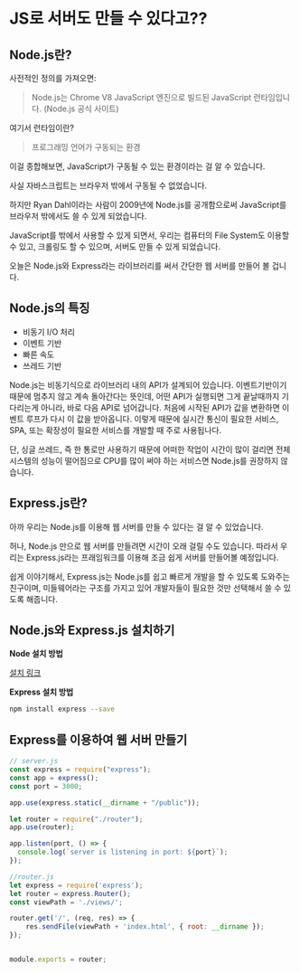 # JS로 서버도 만들 수 있다고??

## Node.js란?

사전적인 정의를 가져오면:
> Node.js는 Chrome V8 JavaScript 엔진으로 빌드된 JavaScript 런타임입니다. (Node.js 공식 사이트)

여기서 런타임이란?
> 프로그래밍 언어가 구동되는 환경

이걸 종합해보면, JavaScript가 구동될 수 있는 환경이라는 걸 알 수 있습니다.

사실 자바스크립트는 브라우저 밖에서 구동될 수 없었습니다.

하지만 Ryan Dahl이라는 사람이 2009년에 Node.js를 공개함으로써 JavaScript를 브라우저 밖에서도 쓸 수 있게 되었습니다.

JavaScript를 밖에서 사용할 수 있게 되면서, 우리는 컴퓨터의 File System도 이용할 수 있고, 크롤링도 할 수 있으며, 서버도 만들 수 있게 되었습니다.

오늘은 Node.js와 Express라는 라이브러리를 써서 간단한 웹 서버를 만들어 볼 겁니다.

## Node.js의 특징

- 비동기 I/O 처리
- 이벤트 기반
- 빠른 속도
- 쓰레드 기반

Node.js는 비동기식으로 라이브러리 내의 API가 설계되어 있습니다. 이벤트기반이기 때문에 멈추지 않고 계속 돌아간다는 뜻인데, 어떤 API가 실행되면 그게 끝날때까지 기다리는게 아니라, 바로 다음 API로 넘어갑니다. 처음에 시작된 API가 값을 변환하면 이벤트 루프가 다시 이 값을 받아옵니다. 이렇게 때문에 실시간 통신이 필요한 서비스, SPA, 또는 확장성이 필요한 서비스를 개발할 때 주로 사용됩나다.

단, 싱글 쓰레드, 즉 한 통로만 사용하기 때문에 어떠한 작업이 시간이 많이 걸리면 전체 시스템의 성능이 떨어짐으로 CPU를 많이 써야 하는 서비스면 Node.js를 권장하지 않습니다.

## Express.js란?

아까 우리는 Node.js를 이용해 웹 서버를 만들 수 있다는 걸 알 수 있었습니다. 

허나, Node.js 만으로 웹 서버를 만들려면 시간이 오래 걸릴 수도 있습니다. 따라서 우리는 Express.js라는 프래임워크를 이용해 조금 쉽게 서버를 만들어볼 예정입니다.

쉽게 이야기해서, Express.js는 Node.js를 쉽고 빠르게 개발을 할 수 있도록 도와주는 친구이며, 미들웨어라는 구조를 가지고 있어 개발자들이 필요한 것만 선택해서 쓸 수 있도록 해줍니다.

## Node.js와 Express.js 설치하기

**Node 설치 방법**

[설치 링크](https://nodejs.org/ko/download/)

**Express 설치 방법**

```bash
npm install express --save
```

## Express를 이용하여 웹 서버 만들기

```javascript
// server.js
const express = require("express");
const app = express();
const port = 3000;

app.use(express.static(__dirname + "/public"));

let router = require("./router");
app.use(router);

app.listen(port, () => {
  console.log(`server is listening in port: ${port}`);
});

//router.js
let express = require('express');
let router = express.Router();
const viewPath = './views/';

router.get('/', (req, res) => {
    res.sendFile(viewPath + 'index.html', { root: __dirname });
});


module.exports = router;
```